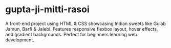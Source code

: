 # gupta-ji-mitti-rasoi
A front-end project using HTML &amp; CSS showcasing Indian sweets like Gulab Jamun, Barfi &amp; Jalebi. Features responsive flexbox layout, hover effects, and gradient backgrounds. Perfect for beginners learning web development.
